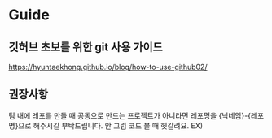 # Guide

## 깃허브 초보를 위한 git 사용 가이드
https://hyuntaekhong.github.io/blog/how-to-use-github02/

## 권장사항
팀 내에 레포를 만들 때 공동으로 만드는 프로젝트가 아니라면 레포명을 {닉네임}-{레포명}으로 해주시길 부탁드립니다. 안 그럼 코드 볼 때 헷갈려요.
EX)  
